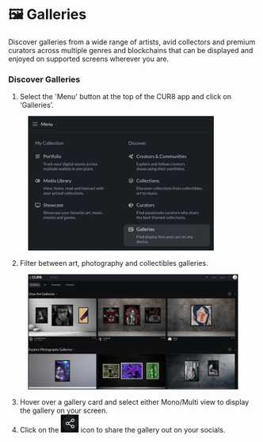 # 🖼️ Galleries

Discover galleries from a wide range of artists, avid collectors and premium curators across multiple genres and blockchains that can be displayed and enjoyed on supported screens wherever you are.&#x20;

### Discover Galleries



1. Select the 'Menu' button at the top of the CUR8 app and click on ‘Galleries’.

<figure><img src="../.gitbook/assets/Screenshot 2025-03-23 at 14.08.45.png" alt="" width="375"><figcaption></figcaption></figure>

2. Filter between art, photography and collectibles galleries.

<figure><img src="../.gitbook/assets/Screenshot 2025-03-23 at 14.12.35.png" alt=""><figcaption></figcaption></figure>

3. Hover over a gallery card and select either Mono/Multi view to display the gallery on your screen. &#x20;
4. Click on the <img src="../.gitbook/assets/Screenshot 2025-03-23 at 14.18.28.png" alt="" data-size="line"> icon to share the gallery out on your socials.&#x20;
